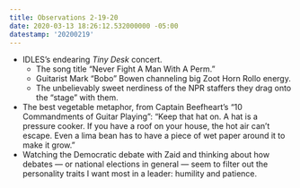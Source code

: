 ```yaml
---
title: Observations 2-19-20
date: 2020-03-13 18:26:12.532000000 -05:00
datestamp: '20200219'
---
```


- IDLES’s endearing *Tiny Desk* concert.
	- The song title “Never Fight A Man With A Perm.”
	- Guitarist Mark “Bobo” Bowen channeling big Zoot Horn Rollo energy.
	- The unbelievably sweet nerdiness of the NPR staffers they drag onto the “stage” with them.
- The best vegetable metaphor, from Captain Beefheart’s “10 Commandments of Guitar Playing”: “Keep that hat on. A hat is a pressure cooker. If you have a roof on your house, the hot air can’t escape. Even a lima bean has to have a piece of wet paper around it to make it grow.”
- Watching the Democratic debate with Zaid and thinking about how debates — or national elections in general — seem to filter out the personality traits I want most in a leader: humility and patience.